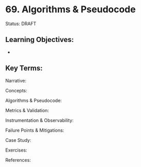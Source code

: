 # 69. Algorithms & Pseudocode

Status: DRAFT

Learning Objectives:
- 
- 

Key Terms:
- 

Narrative:


Concepts:


Algorithms & Pseudocode:


Metrics & Validation:


Instrumentation & Observability:


Failure Points & Mitigations:


Case Study:


Exercises:


References:

